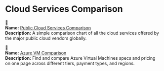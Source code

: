 # Cloud Services Comparison

🔗  
**Name:** <a href="https://comparecloud.in/" target="_blank">Public Cloud Services Comparison</a>  
**Description:** A simple comparison chart of all the cloud services offered by the major public cloud vendors globally.  

🔗  
**Name:** <a href="https://azureprice.net/" target="_blank">Azure VM Comparison</a>  
**Description:** Find and compare Azure Virtual Machines specs and pricing on one page across different tiers, payment types, and regions.  